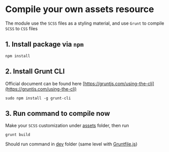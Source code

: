 # Compile your own assets resource

The module use the `SCSS` files as a styling material, and use `Grunt` to compile `SCSS` to `CSS` files

## 1. Install package via `npm`

    npm install

## 2. Install Grunt CLI

Official document can be found here [https://gruntjs.com/using-the-cli](https://gruntjs.com/using-the-cli)

    sudo npm install -g grunt-cli

## 3. Run command to compile now

Make your `SCSS` customization under [assets](https://github.com/Goomento/PageBuilder/tree/master/dev/assets/scss) folder, then run

    grunt build

Should run command in [dev](https://github.com/Goomento/PageBuilder/tree/master/dev) folder (same level with [Gruntfile.js](https://github.com/Goomento/PageBuilder/blob/master/dev/Gruntfile.js))
